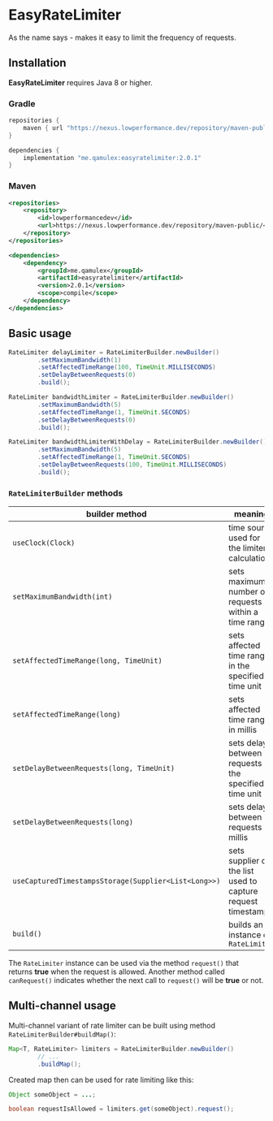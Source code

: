# EasyRateLimiter

As the name says - makes it easy to limit the frequency of requests.

## Installation

**EasyRateLimiter** requires Java 8 or higher.

### Gradle

```groovy
repositories {
    maven { url "https://nexus.lowperformance.dev/repository/maven-public/" }
}

dependencies {
    implementation "me.qamulex:easyratelimiter:2.0.1"
}
```

### Maven

```xml
<repositories>
    <repository>
        <id>lowperformancedev</id>
        <url>https://nexus.lowperformance.dev/repository/maven-public/</url>
    </repository>
</repositories>

<dependencies>
    <dependency>
        <groupId>me.qamulex</groupId>
        <artifactId>easyratelimiter</artifactId>
        <version>2.0.1</version>
        <scope>compile</scope>
    </dependency>
</dependencies>
```

## Basic usage

```java
RateLimiter delayLimiter = RateLimiterBuilder.newBuilder()
        .setMaximumBandwidth(1)
        .setAffectedTimeRange(100, TimeUnit.MILLISECONDS)
        .setDelayBetweenRequests(0)
        .build();

RateLimiter bandwidthLimiter = RateLimiterBuilder.newBuilder()
        .setMaximumBandwidth(5)
        .setAffectedTimeRange(1, TimeUnit.SECONDS)
        .setDelayBetweenRequests(0)
        .build();

RateLimiter bandwidthLimiterWithDelay = RateLimiterBuilder.newBuilder()
        .setMaximumBandwidth(5)
        .setAffectedTimeRange(1, TimeUnit.SECONDS)
        .setDelayBetweenRequests(100, TimeUnit.MILLISECONDS)
        .build();
```

### `RateLimiterBuilder` methods
| builder method | meaning |
| - | - |
| `useClock(Clock)` | time source used for the limiter calculations |
| `setMaximumBandwidth(int)` | sets maximum number of requests within a time range |
| `setAffectedTimeRange(long, TimeUnit)` | sets affected time range in the specified time unit |
| `setAffectedTimeRange(long)` | sets affected time range in millis |
| `setDelayBetweenRequests(long, TimeUnit)` | sets delay between requests in the specified time unit |
| `setDelayBetweenRequests(long)` | sets delay between requests in millis |
| `useCapturedTimestampsStorage(Supplier<List<Long>>)` | sets supplier of the list used to capture request timestamps |
| `build()` | builds an instance of `RateLimiter` |

The `RateLimiter` instance can be used via the method `request()` that returns **true** when the request is allowed. Another method called `canRequest()` indicates whether the next call to `request()` will be **true** or not.

## Multi-channel usage

Multi-channel variant of rate limiter can be built using method `RateLimiterBuilder#buildMap()`:

```java
Map<T, RateLimiter> limiters = RateLimiterBuilder.newBuilder()
        // ...
        .buildMap();
```

Created map then can be used for rate limiting like this:

```java
Object someObject = ...;

boolean requestIsAllowed = limiters.get(someObject).request();
```